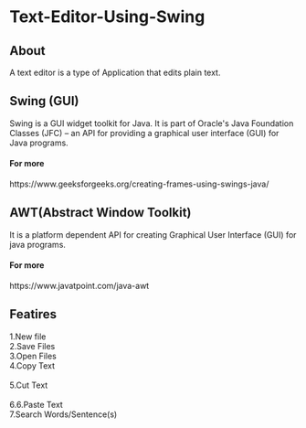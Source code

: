 # Text-Editor-Using-Swing

<h2>About</h2>
A text editor is a type of Application that edits plain text.
<h2>Swing (GUI) </h2>
Swing is a GUI widget toolkit for Java. It is part of Oracle's Java Foundation Classes (JFC) – an API for providing a graphical user interface (GUI) for Java programs.
<h4>For more</h4> https://www.geeksforgeeks.org/creating-frames-using-swings-java/

 <h2> AWT(Abstract Window Toolkit) </h2>
It is a platform dependent API for creating Graphical User Interface (GUI) for java programs.
<h4>For more</h4>https://www.javatpoint.com/java-awt
<br>
<h2>Featires</h2>
1.New file<br>
2.Save Files<br>
3.Open Files<br>
4.Copy Text<br><br>
5.Cut Text<br><br>
6.6.Paste Text<br>
7.Search Words/Sentence(s)<br>
